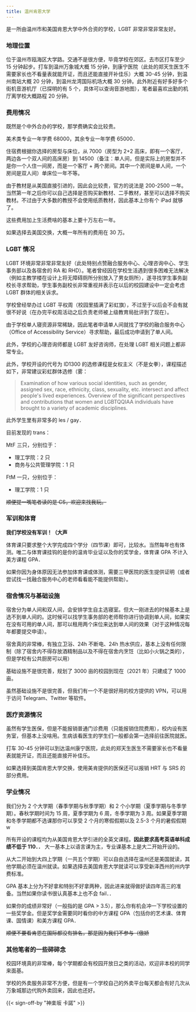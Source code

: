 ```yaml
---
title: 温州肯恩大学
---
```


是一所由温州市和美国肯恩大学中外合资的学校，LGBT 非常非常非常友好。

### 地理位置

位于温州市瓯海区大学路。交通不是很方便，毕竟学校在郊区。去市区打车至少 15 分钟起步。打车到温州万象城大概 15 分钟，到康宁医院（此处的郑天生医生不需要家长也不看量表就能开证，而且还能直接开补佳乐）大概 30-45 分钟，到温州南站大概 20 分钟，到温州龙湾国际机场大概 30 分钟。此外附近有好多好多个街机音游机厅（已探明的有 5 个，具体可以查询音游地图），笔者最喜欢出勤的机厅离学校大概路程 20 分钟。

### 费用情况

既然是个中外合办的学校，那学费确实会比较贵。

美术类专业一年学费 68000，其余专业一年学费 65000．

住宿费根据你选择的房型与床位，从 7000（房型为 2+2 高床，即有一个客厅，两边各一个双人间的高床房）到 14500（备注：单人间，但是实际上的房型并不是你一个人住一间房，而是一个客厅 + 两个房间。其中一个房间是单人间，一个房间是双人间）单床位一年不等。

由于教材是从美国直接引进的，因此会比较贵，官方的说法是 200-2500 一年。当然第一年之后你可以自己选择是否购买新教材、二手教材，甚至可以选择不购买教材。不过由于大多数的教授不会使用纸质教材，因此基本上你有个 iPad 就够了。

这些费用加上生活费啥的基本上要十万左右一年。

如果选择去美国交换，大概一年所有的费用在 30 万。

### LGBT 情况

LGBT 环境非常非常非常友好（此处特别点赞融合服务中心、心理咨询中心、学生事务部以及各宿舍的 RA 和 RHD）。笔者曾经因在学校生活遇到很多困难无法解决（例如主教学楼在设计上将无障碍厕所分别放入了男女厕所），遂寻找学生事务副校长寻求帮助，学生事务副校长非常重视并表示在以后的校园建设中一定会考虑 LGBT 群体的相关诉求。

学校曾经举办过 LGBT 平权周（校园里插满了彩虹旗），不过至于以后会不会有就很不好说（在办完平权周活动之后负责老师被上级教育局批评到了现在）。

由于学校单人寝资源非常稀缺，因此笔者申请单人间就找了学校的融合服务中心（Office of Accessibility Service）寻求帮助，最后成功申请到了单人间。

此外，学校的心理咨询师都是 LGBT 友好咨询师，在处理 LGBT 相关问题上都非常专业。

此外，学校开设的代号为 ID1300 的选修课程是女权主义（不是女拳），课程描述如下，非常建议彩虹群体选修（雾：

> Examination of how various social identities, such as gender, assigned sex, race, ethnicity, class, sexuality, etc. intersect and affect people's lived experiences. Overview of the significant perspectives and contributions that women and LGBTQQIAA individuals have brought to a variety of academic disciplines.

此外学生里有非常多的 les / gay．

目前发现的 trans：

MtF 三只，分别位于：

- 理工学院：2 只
- 商务与公共管理学院：1 只

FtM 一只，分别位于：

- 理工学院：1 只

~~顺便提一嘴笔者读的是 CS，欢迎来找我玩。~~

### 军训和体育

**我们学校没有军训！（大声**

体育课只要求整个大学完成四个学分（四节课）即可，比较水。当然每年也有体测。唯二与体育课挂钩的是你的温肯毕业证以及你的奖学金，体育课 GPA 不计入美方课程 GPA．

如果你因为身体原因无法参加体育课或体测，需要三甲医院的医生提供证明（或者尝试找一找融合服务中心的老师看看能不能提供帮助）。

### 宿舍情况与基础设施

宿舍分为单人间和双人间，会安排学生自主选寝室。但大一刚进去的时候基本上是选不到单人间的。这时候可以找学生事务部的老师帮你进行协调到单人间，如果实在没有可用的单人间，那可以租用两个床位来达到单人间的效果（对于这种情况每年都要提交申请）。

宿舍真的非常棒，有独立卫浴、24h 不断电、24h 热水供应，基本上没有任何限制（除了宿舍内不得存放酒精制品以及不得在宿舍内烹饪（比如小火锅之类的），但是学校有公共厨房可以用）

基础设施不是很完善，规划了 3000 亩的校园到现在（2021 年）只建成了 1000 亩。

虽然基础设施不是很完善，但我们有一个不是很好用的校方提供的 VPN，可以用于访问 Telegram、Twitter 等软件。

### 医疗资源情况

虽然有学生医保，但是不能报销普通门诊费用（只能报销住院费用），校内设有医务室，但基本上没啥用。生病该看医生的学生们一般都会第一选择前往医院就医。

打车 30-45 分钟可以到达温州康宁医院，此处的郑天生医生不需要家长也不看量表就能开证，而且还能直接开补佳乐。

如果选择到美国肯恩大学交换，使用美肯提供的医保还可以报销 HRT 与 SRS 的部分费用。

### 学业情况

我们分为 2 个大学期（春季学期与秋季学期）和 2 个小学期（夏季学期与冬季学期）。春秋学期时间为 15 周，夏季学期为 6 周，冬季学期为 3 周。如果夏季学期和冬季学期都不选课那你可以享受 2 个月的寒假假期以及 2.5-3 个月的暑假假期 w

所有开设的课程均为从美国肯恩大学引进的全英文课程。**因此要求高考英语单科成绩不低于 110．．** 大一基本上以语言课为主，专业课基本上是大二开始开设的。

从大二开始到大四上学期（一共五个学期）可以自由选择在温州还是美国就读，其他学期必须在温州就读。如果选择去美国肯恩大学就读可以享受新泽西州的州内学费标准。

GPA 基本上分为不好拿和特别不好拿两种，因此进来就得做好读四年高三的准备。当然如果你读书很认真基本上也不会 fail．．

如果你的成绩非常好（一般指的是 GPA > 3.5），那么你有机会冲一下学校设置的一些奖学金。但是奖学金需要同时看你的中方课程 GPA（包括你的艺术课、体育课、国情课）和美方课程 GPA．

~~顺便不要看肯恩在国际都没有排名，那是因为我们不参与（傲娇~~

### 其他笔者的一些碎碎念

校园环境真的非常棒，每个学期都会有校园开放日之类的活动，欢迎非本校的同学来面基。

学校的外卖服务非常不方便，但是有一个学校自己的外卖平台每天都会有好几次从万象城那边代购外卖回来，因此也还好。

{{< sign-off-by "神楽坂 卡諾" >}}
